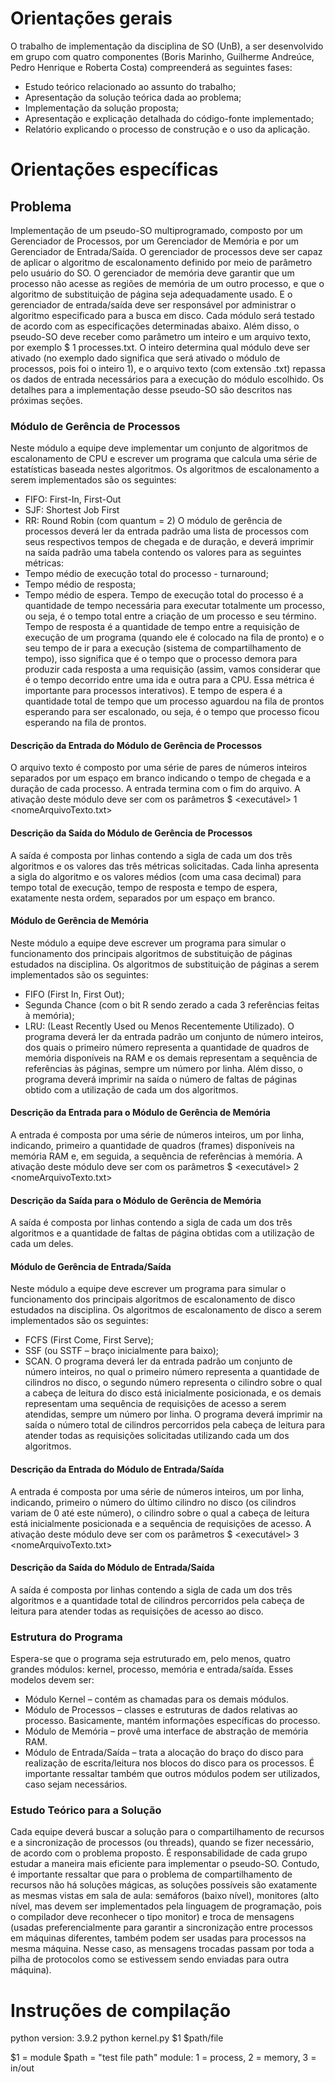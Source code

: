# Orientações gerais

O trabalho de implementação da disciplina de SO (UnB), a ser desenvolvido em grupo com quatro
componentes (Boris Marinho, Guilherme Andreúce, Pedro Henrique e Roberta Costa) compreenderá as seguintes fases:
- Estudo teórico relacionado ao assunto do trabalho;
- Apresentação da solução teórica dada ao problema;
- Implementação da solução proposta;
- Apresentação e explicação detalhada do código-fonte implementado;
- Relatório explicando o processo de construção e o uso da aplicação.

# Orientações específicas
## Problema
Implementação de um pseudo-SO multiprogramado, composto por um Gerenciador de Processos,
por um Gerenciador de Memória e por um Gerenciador de Entrada/Saída. O gerenciador de processos
deve ser capaz de aplicar o algoritmo de escalonamento definido por meio de parâmetro pelo usuário do SO.
O gerenciador de memória deve garantir que um processo não acesse as regiões de memória de um outro
processo, e que o algoritmo de substituição de página seja adequadamente usado. E o gerenciador de
entrada/saída deve ser responsável por administrar o algoritmo especificado para a busca em disco. Cada
módulo será testado de acordo com as especificações determinadas abaixo. Além disso, o pseudo-SO deve
receber como parâmetro um inteiro e um arquivo texto, por exemplo $ 1 processes.txt. O inteiro determina
qual módulo deve ser ativado (no exemplo dado significa que será ativado o módulo de processos, pois foi o
inteiro 1), e o arquivo texto (com extensão .txt) repassa os dados de entrada necessários para a execução do
módulo escolhido. Os detalhes para a implementação desse pseudo-SO são descritos nas próximas seções.

### Módulo de Gerência de Processos
Neste módulo a equipe deve implementar um conjunto de algoritmos de escalonamento de CPU e escrever
um programa que calcula uma série de estatísticas baseada nestes algoritmos. Os algoritmos de
escalonamento a serem implementados são os seguintes:
- FIFO: First-In, First-Out
- SJF: Shortest Job First
- RR: Round Robin (com quantum = 2)
O módulo de gerência de processos deverá ler da entrada padrão uma lista de processos com seus
respectivos tempos de chegada e de duração, e deverá imprimir na saída padrão uma tabela contendo os
valores para as seguintes métricas:
- Tempo médio de execução total do processo - turnaround;
- Tempo médio de resposta;
- Tempo médio de espera.
Tempo de execução total do processo é a quantidade de tempo necessária para executar totalmente um
processo, ou seja, é o tempo total entre a criação de um processo e seu término. Tempo de resposta é a
quantidade de tempo entre a requisição de execução de um programa (quando ele é colocado na fila de
pronto) e o seu tempo de ir para a execução (sistema de compartilhamento de tempo), isso significa que é o
tempo que o processo demora para produzir cada resposta a uma requisição (assim, vamos considerar que é
o tempo decorrido entre uma ida e outra para a CPU. Essa métrica é importante para processos interativos).
E tempo de espera é a quantidade total de tempo que um processo aguardou na fila de prontos esperando
para ser escalonado, ou seja, é o tempo que processo ficou esperando na fila de prontos. 

#### Descrição da Entrada do Módulo de Gerência de Processos
O arquivo texto é composto por uma série de pares de números inteiros separados por um espaço em branco
indicando o tempo de chegada e a duração de cada processo. A entrada termina com o fim do arquivo. A
ativação deste módulo deve ser com os parâmetros $ <executável> 1 <nomeArquivoTexto.txt>

#### Descrição da Saída do Módulo de Gerência de Processos
A saída é composta por linhas contendo a sigla de cada um dos três algoritmos e os valores das três métricas
solicitadas. Cada linha apresenta a sigla do algoritmo e os valores médios (com uma casa decimal) para tempo total de
execução, tempo de resposta e tempo de espera, exatamente nesta ordem, separados por um espaço em
branco.

#### Módulo de Gerência de Memória
Neste módulo a equipe deve escrever um programa para simular o funcionamento dos principais algoritmos
de substituição de páginas estudados na disciplina. Os algoritmos de substituição de páginas a serem
implementados são os seguintes:
- FIFO (First In, First Out);
- Segunda Chance (com o bit R sendo zerado a cada 3 referências feitas à memória);
- LRU: (Least Recently Used ou Menos Recentemente Utilizado).
O programa deverá ler da entrada padrão um conjunto de número inteiros, dos quais o primeiro número
representa a quantidade de quadros de memória disponíveis na RAM e os demais representam a sequência
de referências às páginas, sempre um número por linha.
Além disso, o programa deverá imprimir na saída o número de faltas de páginas obtido com a utilização de
cada um dos algoritmos.

#### Descrição da Entrada para o Módulo de Gerência de Memória
A entrada é composta por uma série de números inteiros, um por linha, indicando, primeiro a quantidade de
quadros (frames) disponíveis na memória RAM e, em seguida, a sequência de referências à memória. A
ativação deste módulo deve ser com os parâmetros $ <executável> 2 <nomeArquivoTexto.txt>

#### Descrição da Saída para o Módulo de Gerência de Memória
A saída é composta por linhas contendo a sigla de cada um dos três algoritmos e a quantidade de faltas de
página obtidas com a utilização de cada um deles.

#### Módulo de Gerência de Entrada/Saída
Neste módulo a equipe deve escrever um programa para simular o funcionamento dos principais algoritmos
de escalonamento de disco estudados na disciplina. Os algoritmos de escalonamento de disco a serem
implementados são os seguintes:
- FCFS (First Come, First Serve);
- SSF (ou SSTF – braço inicialmente para baixo);
- SCAN.
O programa deverá ler da entrada padrão um conjunto de número inteiros, no qual o primeiro número
representa a quantidade de cilindros no disco, o segundo número representa o cilindro sobre o qual a cabeça
de leitura do disco está inicialmente posicionada, e os demais representam uma sequência de requisições de
acesso a serem atendidas, sempre um número por linha.
O programa deverá imprimir na saída o número total de cilindros percorridos pela cabeça de leitura para
atender todas as requisições solicitadas utilizando cada um dos algoritmos.

#### Descrição da Entrada do Módulo de Entrada/Saída
A entrada é composta por uma série de números inteiros, um por linha, indicando, primeiro o número do
último cilindro no disco (os cilindros variam de 0 até este número), o cilindro sobre o qual a cabeça de leitura
está inicialmente posicionada e a sequência de requisições de acesso. A ativação deste módulo deve ser
com os parâmetros $ <executável> 3 <nomeArquivoTexto.txt>

#### Descrição da Saída do Módulo de Entrada/Saída
A saída é composta por linhas contendo a sigla de cada um dos três algoritmos e a quantidade total de
cilindros percorridos pela cabeça de leitura para atender todas as requisições de acesso ao disco.

### Estrutura do Programa
Espera-se que o programa seja estruturado em, pelo menos, quatro grandes módulos: kernel,
processo, memória e entrada/saída. Esses modelos devem ser:
- Módulo Kernel – contém as chamadas para os demais módulos.
- Módulo de Processos – classes e estruturas de dados relativas ao processo. Basicamente,
mantém informações específicas do processo.
- Módulo de Memória – provê uma interface de abstração de memória RAM.
- Módulo de Entrada/Saída – trata a alocação do braço do disco para realização de escrita/leitura
nos blocos do disco para os processos.
É importante ressaltar também que outros módulos podem ser utilizados, caso sejam necessários.

### Estudo Teórico para a Solução
Cada equipe deverá buscar a solução para o compartilhamento de recursos e a sincronização de
processos (ou threads), quando se fizer necessário, de acordo com o problema proposto. É responsabilidade
de cada grupo estudar a maneira mais eficiente para implementar o pseudo-SO. Contudo, é importante
ressaltar que para o problema de compartilhamento de recursos não há soluções mágicas, as soluções
possíveis são exatamente as mesmas vistas em sala de aula: semáforos (baixo nível), monitores (alto nível,
mas devem ser implementados pela linguagem de programação, pois o compilador deve reconhecer o tipo
monitor) e troca de mensagens (usadas preferencialmente para garantir a sincronização entre processos em
máquinas diferentes, também podem ser usadas para processos na mesma máquina. Nesse caso, as
mensagens trocadas passam por toda a pilha de protocolos como se estivessem sendo enviadas para outra
máquina).

# Instruções de compilação
python version: 3.9.2
python kernel.py $1 $path/file

$1 = module  $path = "test file path"
module: 1 = process, 2 = memory, 3 = in/out
